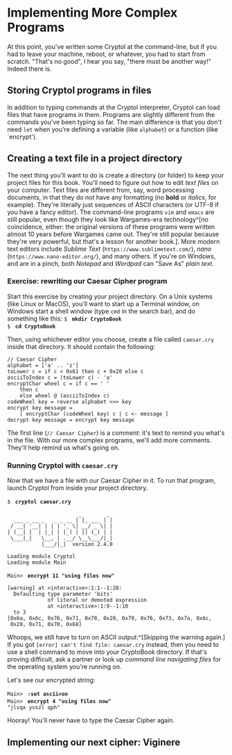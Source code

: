 # Implementing More Complex Programs

At this point, you've written some Cryptol at the command-line, but if
you had to leave your machine, reboot, or whatever, you had to start
from scratch. "That's no good", I hear you say, "there must be 
another way!" Indeed there is.

## Storing Cryptol programs in files

In addition to typing commands at the Cryptol interpreter, Cryptol can
load files that have programs in them. Programs are slightly different
from the commands you've been typing so far. The main difference is
that you don't need `let` when you're defining a variable (like
`alphabet`) or a function (like `encrypt').

## Creating a text file in a project directory

The next thing you'll want to do is create a directory (or
folder) to keep your project files for this book.
You'll need to figure out how to edit _text files_ on your computer.
Text files are different from, say, word processing documents, in that
they do not have any formatting (no **bold** or _italics_, for
example). They're literally just sequences of ASCII characters (or
UTF-8 if you have a fancy editor). The command-line programs `vim` and
`emacs` are still popular, even though they look like Wargames-era
technology^[no coincidence, either: the original versions of these
programs were written almost 10 years
before Wargames came out. They're still popular because they're very
powerful, but that's a lesson for another book.]. More modern text
editors include _Sublime Text_ (`https://www.sublimetext.com/`),
_nano_ (`https://www.nano-editor.org/`), and many others. If you're on
Windows, and are in a pinch, both _Notepad_ and _Wordpad_ can "Save
As" _plain text_.

### Exercise: rewriting our Caesar Cipher program

Start this exercise by creating your project directory. On a Unix
systems (like Linux or MacOS), you'll want to start up a Terminal
window, on Windows start a shell window (type `cmd` in the search bar),
and do something like this:
`$ ` **`mkdir CryptoBook`**  
`$ ` **`cd CryptoBook`**  

Then, using whichever editor you choose, create a file called
`caesar.cry` inside that directory. It should contain the following:

```
// Caesar Cipher
alphabet = ['a' .. 'z']
toLower c = if c < 0x61 then c + 0x20 else c
asciiToIndex c = (toLower c) - 'a'
encryptChar wheel c = if c == ' '
    then c
    else wheel @ (asciiToIndex c)
codeWheel key = reverse alphabet >>> key
encrypt key message =
    [ encryptChar (codeWheel key) c | c <- message ]
decrypt key message = encrypt key message
```

The first line (`// Caesar Cipher`) is a comment: it's text to remind
you what's in the file. With our more complex programs, we'll add more
comments. They'll help remind us what's going on.

### Running Cryptol with `caesar.cry`

Now that we have a file with our Caesar Cipher in it. To run
that program, launch Cryptol from inside your project directory.

`$ ` **`cryptol caesar.cry`**  
```
                       _        _
  ___ _ __ _   _ _ __ | |_ ___ | |
 / __| '__| | | | '_ \| __/ _ \| |
| (__| |  | |_| | |_) | || (_) | |
 \___|_|   \__, | .__/ \__\___/|_|
           |___/|_|  version 2.4.0

Loading module Cryptol
Loading module Main
```  
`Main> ` **`encrypt 11 "using files now"`**  
```
[warning] at <interactive>:1:1--1:28:
  Defaulting type parameter 'bits'
             of literal or demoted expression
             at <interactive>:1:9--1:10
  to 3
[0x6a, 0x6c, 0x76, 0x71, 0x78, 0x20, 0x79, 0x76, 0x73, 0x7a, 0x6c,
 0x20, 0x71, 0x70, 0x68]
```

Whoops, we still have to turn on ASCII output:^[Skipping the warning again.]
If you got `[error] can't find file: caesar.cry` instead, then you
need to use a shell command to move into your CryptoBook directory.
If that's proving difficult, ask a partner or look up _command line
navigating files_ for the operating system you're running on.

Let's see our encrypted string:

`Main> ` **`:set ascii=on`**  
`Main> ` **`encrypt 4 "using files now"`**  
`"jlvqx yvszl qph"`

Hooray! You'll never have to type the Caesar Cipher again.

## Implementing our next cipher: Viginere

